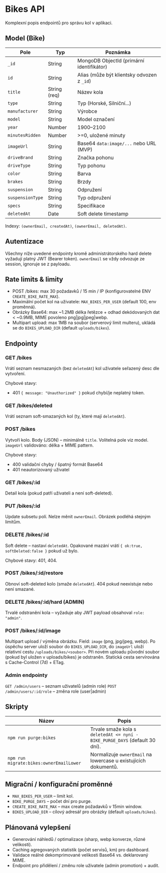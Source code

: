 # Bikes API

Komplexní popis endpointů pro správu kol v aplikaci.

## Model (Bike)
Pole | Typ | Poznámka
---- | --- | -------
`_id` | String | MongoDB ObjectId (primární identifikátor)
`id` | String | Alias (může být klientsky odvozen z `_id`)
`title` | String (req) | Název kola
`type` | String | Typ (Horské, Silniční...)
`manufacturer` | String | Výrobce
`model` | String | Model označení
`year` | Number | 1900–2100
`minutesRidden` | Number | >=0, uložené minuty
`imageUrl` | String | Base64 `data:image/...` nebo URL (MVP)
`driveBrand` | String | Značka pohonu
`driveType` | String | Typ pohonu
`color` | String | Barva
`brakes` | String | Brzdy
`suspension` | String | Odpružení
`suspensionType` | String | Typ odpružení
`specs` | String | Specifikace
`deletedAt` | Date | Soft delete timestamp

Indexy: `(ownerEmail, createdAt)`, `(ownerEmail, deletedAt)`.

## Autentizace
Všechny níže uvedené endpointy kromě administrátorského hard delete vyžadují platný JWT (Bearer token). `ownerEmail` se vždy odvozuje ze session, ignoruje se z payloadu.

## Rate limits & limity
- POST /bikes: max 30 požadavků / 15 min / IP (konfigurovatelné ENV `CREATE_BIKE_RATE_MAX`).
- Maximální počet kol na uživatele: `MAX_BIKES_PER_USER` (default 100, env proměnná).
- Obrázky Base64: max ~1.2MB délka řetězce + odhad dekódovaných dat < ~0.9MB, MIME povoleno png|jpg|jpeg|webp.
- Multipart upload: max 1MB na soubor (serverový limit multeru), ukládá se do `BIKES_UPLOAD_DIR` (default `uploads/bikes`).

## Endpointy

### GET /bikes
Vrátí seznam nesmazaných (bez `deletedAt`) kol uživatele seřazený desc dle vytvoření.

Chybové stavy:
- 401 `{ message: "Unauthorized" }` pokud chybí/je neplatný token.

### GET /bikes/deleted
Vrátí seznam soft-smazaných kol (ty, které mají `deletedAt`).

### POST /bikes
Vytvoří kolo. Body (JSON) – minimálně `title`. Volitelná pole viz model. `imageUrl` validováno: délka + MIME pattern.

Chybové stavy:
- 400 validační chyby / špatný formát Base64
- 401 neautorizovaný uživatel

### GET /bikes/:id
Detail kola (pokud patří uživateli a není soft-deleted).

### PUT /bikes/:id
Update subsetu polí. Nelze měnit `ownerEmail`. Obrázek podléhá stejným limitům.

### DELETE /bikes/:id
Soft delete – nastaví `deletedAt`. Opakované mazání vrátí `{ ok:true, softDeleted:false }` pokud už bylo.

Chybové stavy: 401, 404.

### POST /bikes/:id/restore
Obnoví soft-deleted kolo (smaže `deletedAt`). 404 pokud neexistuje nebo není smazané.

### DELETE /bikes/:id/hard (ADMIN)
Trvalé odstranění kola – vyžaduje aby JWT payload obsahoval `role: "admin"`.

### POST /bikes/:id/image
Multipart upload / výměna obrázku. Field: `image` (png, jpg/jpeg, webp). Po úspěchu server uloží soubor do `BIKES_UPLOAD_DIR`, do `imageUrl` uloží relativní cestu `/uploads/bikes/<soubor>`. Při novém uploadu původní soubor (pokud byl uložen v uploads/bikes) je odstraněn. Statická cesta servírována s Cache-Control (7d) + ETag.

### Admin endpointy
`GET /admin/users` – seznam uživatelů (admin role)
`POST /admin/users/:id/role` – změna role (user|admin)

## Skripty
Název | Popis
----- | -----
`npm run purge:bikes` | Trvale smaže kola s `deletedAt <= nyní - BIKE_PURGE_DAYS` (default 30 dní).
`npm run migrate:bikes:ownerEmailLower` | Normalizuje `ownerEmail` na lowercase u existujících dokumentů.

## Migrační / konfigurační proměnné
- `MAX_BIKES_PER_USER` – limit kol.
- `BIKE_PURGE_DAYS` – počet dní pro purge.
- `CREATE_BIKE_RATE_MAX` – max create požadavků v 15min window.
- `BIKES_UPLOAD_DIR` – cílový adresář pro obrázky (default `uploads/bikes`).

## Plánovaná vylepšení
- Generování náhledů / optimalizace (sharp, webp konverze, různé velikosti).
- Caching agregovaných statistik (počet servisů, km) pro dashboard.
- Validace reálné dekomprimované velikosti Base64 vs. deklarovaný MIME.
- Endpoint pro přidělení / změnu role uživatele (admin promotion) + audit.


